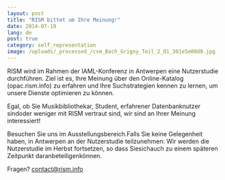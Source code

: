 ```yaml
---
layout: post
title: "RISM bittet um Ihre Meinung!"
date: 2014-07-10
lang: de
post: true
category: self_representation
image: /uploads/_processed_/csm_Bach_Grigny_Teil_2_01_301e5e00d0.jpg
---
```



RISM wird im Rahmen der IAML-Konferenz in Antwerpen eine Nutzerstudie durchführen. Ziel ist es, Ihre Meinung über den Online-Katalog (opac.rism.info) zu erfahren und Ihre Suchstrategien kennen zu lernen, um unsere Dienste optimieren zu können.

Egal, ob Sie Musikbibliothekar, Student, erfahrener Datenbanknutzer sindoder weniger mit RISM vertraut sind, wir sind an Ihrer Meinung interessiert!

Besuchen Sie uns im Ausstellungsbereich.Falls Sie keine Gelegenheit haben, in Antwerpen an der Nutzerstudie teilzunehmen: Wir werden die Nutzerstudie im Herbst fortsetzen, so dass Siesichauch zu einem späteren Zeitpunkt daranbeteiligenkönnen.

Fragen? [contact@rism.info](mailto:contact@rism.info "Opens window for sending email")